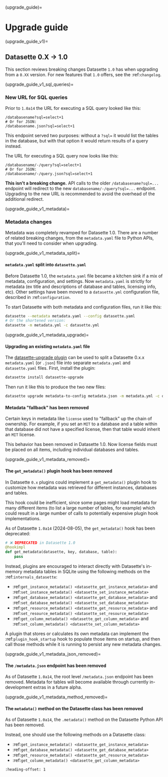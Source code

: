 (upgrade_guide)=
# Upgrade guide

(upgrade_guide_v1)=
## Datasette 0.X -> 1.0

This section reviews breaking changes Datasette ``1.0`` has when upgrading from a ``0.XX`` version. For new features that ``1.0`` offers, see the :ref:`changelog`.

(upgrade_guide_v1_sql_queries)=
### New URL for SQL queries

Prior to ``1.0a14`` the URL for executing a SQL query looked like this:

```text
/databasename?sql=select+1
# Or for JSON:
/databasename.json?sql=select+1
```

This endpoint served two purposes: without a ``?sql=`` it would list the tables in the database, but with that option it would return results of a query instead.

The URL for executing a SQL query now looks like this:

```text
/databasename/-/query?sql=select+1
# Or for JSON:
/databasename/-/query.json?sql=select+1
```

**This isn't a breaking change.** API calls to the older ``/databasename?sql=...`` endpoint will redirect to the new ``databasename/-/query?sql=...`` endpoint. Upgrading to the new URL is recommended to avoid the overhead of the additional redirect.

(upgrade_guide_v1_metadata)=
### Metadata changes

Metadata was completely revamped for Datasette 1.0. There are a number of related breaking changes, from the ``metadata.yaml`` file to Python APIs, that you'll need to consider when upgrading.

(upgrade_guide_v1_metadata_split)=
#### ``metadata.yaml`` split into ``datasette.yaml``

Before Datasette 1.0, the ``metadata.yaml`` file became a kitchen sink if a mix of metadata, configuration, and settings. Now ``metadata.yaml`` is strictly for metadata (ex title and descriptions of database and tables, licensing info, etc). Other settings have been moved to a ``datasette.yml`` configuration file, described in :ref:`configuration`.

To start Datasette with both metadata and configuration files, run it like this:

```bash
datasette --metadata metadata.yaml --config datasette.yaml
# Or the shortened version:
datasette -m metadata.yml -c datasette.yml
```

(upgrade_guide_v1_metadata_upgrade)=
#### Upgrading an existing ``metadata.yaml`` file

The [datasette-upgrade plugin](https://github.com/datasette/datasette-upgrade) can be used to split a Datasette 0.x.x ``metadata.yaml`` (or ``.json``) file into separate ``metadata.yaml`` and ``datasette.yaml`` files. First, install the plugin:

```bash
datasette install datasette-upgrade
```

Then run it like this to produce the two new files:

```bash
datasette upgrade metadata-to-config metadata.json -m metadata.yml -c datasette.yml
```

#### Metadata "fallback" has been removed

Certain keys in metadata like ``license`` used to "fallback" up the chain of ownership.
For example, if you set an ``MIT`` to a database and a table within that database did not have a specified license, then that table would inherit an ``MIT`` license.

This behavior has been removed in Datasette 1.0. Now license fields must be placed on all items, including individual databases and tables.

(upgrade_guide_v1_metadata_removed)=
#### The ``get_metadata()`` plugin hook has been removed

In Datasette ``0.x`` plugins could implement a ``get_metadata()`` plugin hook to customize how metadata was retrieved for different instances, databases and tables.

This hook could be inefficient, since some pages might load metadata for many different items (to list a large number of tables, for example) which could result in a large number of calls to potentially expensive plugin hook implementations.

As of Datasette ``1.0a14`` (2024-08-05), the ``get_metadata()`` hook has been deprecated:

```python
# ❌ DEPRECATED in Datasette 1.0
@hookimpl
def get_metadata(datasette, key, database, table):
    pass
```

Instead, plugins are encouraged to interact directly with Datasette's in-memory metadata tables in SQLite using the following methods on the :ref:`internals_datasette`:

- :ref:`get_instance_metadata() <datasette_get_instance_metadata>` and :ref:`set_instance_metadata() <datasette_set_instance_metadata>`
- :ref:`get_database_metadata() <datasette_get_database_metadata>` and :ref:`set_database_metadata() <datasette_set_database_metadata>`
- :ref:`get_resource_metadata() <datasette_get_resource_metadata>` and :ref:`set_resource_metadata() <datasette_set_resource_metadata>`
- :ref:`get_column_metadata() <datasette_get_column_metadata>` and :ref:`set_column_metadata() <datasette_set_column_metadata>`

A plugin that stores or calculates its own metadata can implement the :ref:`plugin_hook_startup` hook to populate those items on startup, and then call those methods while it is running to persist any new metadata changes.

(upgrade_guide_v1_metadata_json_removed)=
#### The ``/metadata.json`` endpoint has been removed

As of Datasette ``1.0a14``, the root level ``/metadata.json`` endpoint has been removed. Metadata for tables will become available through currently in-development extras in a future alpha.

(upgrade_guide_v1_metadata_method_removed)=
#### The ``metadata()`` method on the Datasette class has been removed

As of Datasette ``1.0a14``, the ``.metadata()`` method on the Datasette Python API has been removed.

Instead, one should use the following methods on a Datasette class:

- :ref:`get_instance_metadata() <datasette_get_instance_metadata>`
- :ref:`get_database_metadata() <datasette_get_database_metadata>`
- :ref:`get_resource_metadata() <datasette_get_resource_metadata>`
- :ref:`get_column_metadata() <datasette_get_column_metadata>`

```{include} upgrade-1.0a20.md
:heading-offset: 1
```
